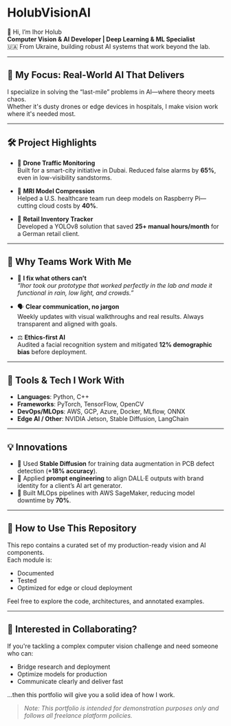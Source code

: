 # HolubVisionAI

👋 Hi, I’m Ihor Holub  
**Computer Vision & AI Developer | Deep Learning & ML Specialist**  
🇺🇦 From Ukraine, building robust AI systems that work beyond the lab.

---

## 🧠 My Focus: Real-World AI That Delivers

I specialize in solving the “last-mile” problems in AI—where theory meets chaos.  
Whether it's dusty drones or edge devices in hospitals, I make vision work where it's needed most.

---

## 🛠️ Project Highlights

- 🚁 **Drone Traffic Monitoring**  
  Built for a smart-city initiative in Dubai. Reduced false alarms by **65%**, even in low-visibility sandstorms.

- 🧠 **MRI Model Compression**  
  Helped a U.S. healthcare team run deep models on Raspberry Pi—cutting cloud costs by **40%**.

- 🛒 **Retail Inventory Tracker**  
  Developed a YOLOv8 solution that saved **25+ manual hours/month** for a German retail client.

---

## 🤝 Why Teams Work With Me

- 🔧 **I fix what others can’t**  
  _“Ihor took our prototype that worked perfectly in the lab and made it functional in rain, low light, and crowds.”_

- 🗣️ **Clear communication, no jargon**  
  Weekly updates with visual walkthroughs and real results. Always transparent and aligned with goals.

- ⚖️ **Ethics-first AI**  
  Audited a facial recognition system and mitigated **12% demographic bias** before deployment.

---

## 🚀 Tools & Tech I Work With

- **Languages**: Python, C++
- **Frameworks**: PyTorch, TensorFlow, OpenCV
- **DevOps/MLOps**: AWS, GCP, Azure, Docker, MLflow, ONNX
- **Edge AI / Other**: NVIDIA Jetson, Stable Diffusion, LangChain

---

## 💡 Innovations

- 🎨 Used **Stable Diffusion** for training data augmentation in PCB defect detection (**+18% accuracy**).
- 🧾 Applied **prompt engineering** to align DALL·E outputs with brand identity for a client’s AI art generator.
- 🔁 Built MLOps pipelines with AWS SageMaker, reducing model downtime by **70%**.

---

## 📂 How to Use This Repository

This repo contains a curated set of my production-ready vision and AI components.  
Each module is:
- Documented
- Tested
- Optimized for edge or cloud deployment

Feel free to explore the code, architectures, and annotated examples.

---

## 📌 Interested in Collaborating?

If you're tackling a complex computer vision challenge and need someone who can:
- Bridge research and deployment
- Optimize models for production
- Communicate clearly and deliver fast

...then this portfolio will give you a solid idea of how I work.

> _Note: This portfolio is intended for demonstration purposes only and follows all freelance platform policies._

